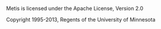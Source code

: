 Metis is licensed under the Apache License, Version 2.0

Copyright 1995-2013, Regents of the University of Minnesota